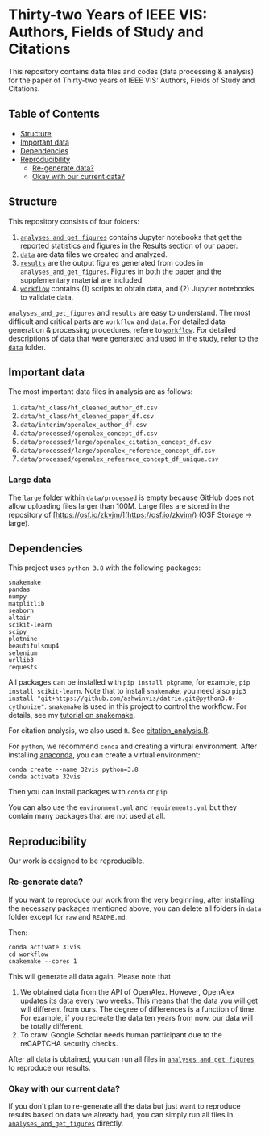 # Thirty-two Years of IEEE VIS: Authors, Fields of Study and Citations

This repository contains data files and codes (data processing & analysis) for the paper of Thirty-two years of IEEE VIS: Authors, Fields of Study and Citations. 

## Table of Contents

- [Structure](https://github.com/hongtaoh/32vis#structure)
- [Important data](https://github.com/hongtaoh/32vis#important-data)
- [Dependencies](https://github.com/hongtaoh/32vis#dependencies)
- [Reproducibility](https://github.com/hongtaoh/32vis#reproducibility)
  - [Re-generate data?](https://github.com/hongtaoh/32vis#re-generate-data)
  - [Okay with our current data?](https://github.com/hongtaoh/32vis#okay-with-our-current-data)

## Structure 

This repository consists of four folders:
  1. [`analyses_and_get_figures`](https://github.com/hongtaoh/32vis/tree/master/analyses_and_get_figures) contains Jupyter notebooks that get the reported statistics and figures in the Results section of our paper. 
  2. [`data`](https://github.com/hongtaoh/32vis/tree/master/data) are data files we created and analyzed.
  3. [`results`](https://github.com/hongtaoh/32vis/tree/master/results) are the output figures generated from codes in `analyses_and_get_figures`. Figures in both the paper and the supplementary material are included. 
  4. [`workflow`](https://github.com/hongtaoh/32vis/tree/master/workflow) contains (1) scripts to obtain data, and (2) Jupyter notebooks to validate data. 

`analyses_and_get_figures` and `results` are easy to understand. The most difficult and critical parts are `workflow` and `data`. For detailed data generation & processing procedures, refere to [`workflow`](https://github.com/hongtaoh/32vis/tree/master/workflow). For detailed descriptions of data that were generated and used in the study, refer to the [`data`](https://github.com/hongtaoh/32vis/tree/master/data) folder. 

## Important data

The most important data files in analysis are as follows:

  1. `data/ht_class/ht_cleaned_author_df.csv`
  2. `data/ht_class/ht_cleaned_paper_df.csv`
  3. `data/interim/openalex_author_df.csv`
  4. `data/processed/openalex_concept_df.csv`
  5. `data/processed/large/openalex_citation_concept_df.csv`
  6. `data/processed/large/openalex_reference_concept_df.csv`
  7. `data/processed/openalex_refeernce_concept_df_unique.csv`

### Large data

The [`large`](https://github.com/hongtaoh/32vis/tree/master/data/processed/large) folder within `data/processed` is empty because GitHub does not allow uploading files larger than 100M. Large files are stored in the repository of [https://osf.io/zkvjm/](https://osf.io/zkvjm/) (OSF Storage -> large). 

## Dependencies 

This project uses `python 3.8` with the following packages:

```
snakemake
pandas
numpy
matplitlib
seaborn
altair
scikit-learn
scipy
plotnine
beautifulsoup4
selenium
urllib3
requests
```
All packages can be installed with `pip install pkgname`, for example, `pip install scikit-learn`. Note that to install `snakemake`, you need also `pip3 install "git+https://github.com/ashwinvis/datrie.git@python3.8-cythonize"`. `snakemake` is used in this project to control the workflow. For details, see my [tutorial on snakemake](https://github.com/hongtaoh/snakemake-tutorial). 

For citation analysis, we also used `R`. See [citation_analysis.R](https://github.com/hongtaoh/32vis/blob/master/analyses_and_get_figures/citation_analysis.R).

For `python`, we recommend `conda` and creating a virtural environment. After installing [anaconda](https://www.anaconda.com/), you can create a virtual environment:

```
conda create --name 32vis python=3.8
conda activate 32vis
```

Then you can install packages with `conda` or `pip`.

You can also use the `environment.yml` and `requirements.yml` but they contain many packages that are not used at all. 

## Reproducibility

Our work is designed to be reproducible. 

### Re-generate data?

If you want to reproduce our work from the very beginning, after installing the necessary packages mentioned above, you can delete all folders in `data` folder except for `raw` and `README.md`. 

Then:

```
conda activate 31vis
cd workflow
snakemake --cores 1
```

This will generate all data again. Please note that 
  1. We obtained data from the API of OpenAlex. However, OpenAlex updates its data every two weeks. This means that the data you will get will different from ours. The degree of differences is a function of time. For example, if you recreate the data ten years from now, our data will be totally different.
  2. To crawl Google Scholar needs human participant due to the reCAPTCHA security checks. 

After all data is obtained, you can run all files in [`analyses_and_get_figures`](https://github.com/hongtaoh/32vis/tree/master/analyses_and_get_figures) to reproduce our results. 

### Okay with our current data?

If you don't plan to re-generate all the data but just want to reproduce results based on data we already had, you can simply run all files in [`analyses_and_get_figures`](https://github.com/hongtaoh/32vis/tree/master/analyses_and_get_figures) directly. 


